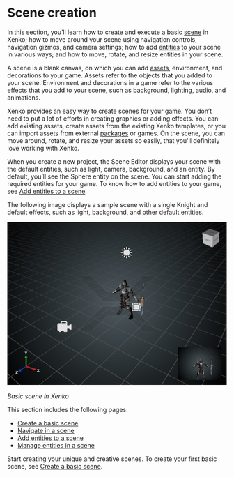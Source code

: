 # Scene creation

In this section, you’ll learn how to create and execute a basic [scene](xref:scene) in Xenko; how to move around your scene using navigation controls, navigation gizmos, and camera settings; how to add [entities](xref:entity) to your scene in various ways; and how to move, rotate, and resize entities in your scene.

A scene is a blank canvas, on which you can add [assets](xref:asset), environment, and decorations to your game. Assets refer to the objects that you added to your scene. Environment and decorations in a game refer to the various effects that you add to your scene, such as background, lighting, audio, and animations.

Xenko provides an easy way to create scenes for your game. You don’t need to put a lot of efforts in creating graphics or adding effects. You can add existing assets, create assets from the existing Xenko templates, or you can import assets from external [packages](xref:package) or games. On the scene, you can move around, rotate, and resize your assets so easily, that you'll definitely love working with Xenko.

When you create a new project, the Scene Editor displays your scene with the default entities, such as light, camera, background, and an entity. By default, you’ll see the Sphere entity on the scene. You can start adding the required entities for your game. To know how to add entities to your game, see [Add entities to a scene](add-entities-to-a-scene.md).

The following image displays a sample scene with a single Knight and default effects, such as light, background, and other default entities.

   ![Basic scene in Xenko](media/scene-creation-basic-scene-in-xenko.png)

   _Basic scene in Xenko_

This section includes the following pages:

* [Create a basic scene](create-a-basic-scene.md)
* [Navigate in a scene](navigate-in-a-scene.md)
* [Add entities to a scene](add-entities-to-a-scene.md)
* [Manage entities in a scene](manage-entities-in-a-scene.md)

Start creating your unique and creative scenes. To create your first basic scene, see [Create a basic scene](create-a-basic-scene.md).